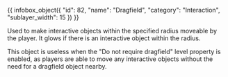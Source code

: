 {{ infobox_object({
	"id": 82,
	"name": "Dragfield",
	"category": "Interaction",
	"sublayer_width": 15
}) }}

Used to make interactive objects within the specified radius moveable by the player. It glows if there is an interactive object within the radius. 

This object is useless when the "Do not require dragfield" level property is enabled, as players are able to move any interactive objects without the need for a dragfield object nearby.

